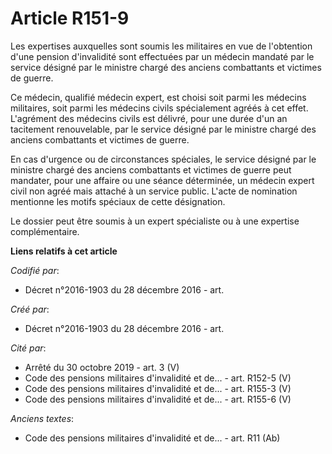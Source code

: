 # Article R151-9

Les expertises auxquelles sont soumis les militaires en vue de l'obtention d'une pension d'invalidité sont effectuées par un
médecin mandaté par le service désigné par le ministre chargé des anciens combattants et victimes de guerre.

Ce médecin, qualifié médecin expert, est choisi soit parmi les médecins militaires, soit parmi les médecins civils
spécialement agréés à cet effet. L'agrément des médecins civils est délivré, pour une durée d'un an tacitement renouvelable,
par le service désigné par le ministre chargé des anciens combattants et victimes de guerre.

En cas d'urgence ou de circonstances spéciales, le service désigné par le ministre chargé des anciens combattants et victimes
de guerre peut mandater, pour une affaire ou une séance déterminée, un médecin expert civil non agréé mais attaché à un
service public. L'acte de nomination mentionne les motifs spéciaux de cette désignation.

Le dossier peut être soumis à un expert spécialiste ou à une expertise complémentaire.

**Liens relatifs à cet article**

_Codifié par_:

  - Décret n°2016-1903 du 28 décembre 2016 - art.

_Créé par_:

  - Décret n°2016-1903 du 28 décembre 2016 - art.

_Cité par_:

  - Arrêté du 30 octobre 2019 - art. 3 (V)
  - Code des pensions militaires d'invalidité et de... - art. R152-5 (V)
  - Code des pensions militaires d'invalidité et de... - art. R155-3 (V)
  - Code des pensions militaires d'invalidité et de... - art. R155-6 (V)

_Anciens textes_:

  - Code des pensions militaires d'invalidité et de... - art. R11 (Ab)
